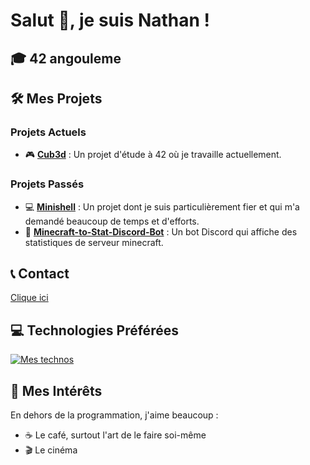 # Salut 👋, je suis Nathan !

## 🎓 42 angouleme

## 🛠️ Mes Projets

### Projets Actuels
- 🎮 [**Cub3d**](https://github.com/sailingteam4/Cub3D) : Un projet d'étude à 42 où je travaille actuellement.

### Projets Passés
- 💻 [**Minishell**](https://github.com/Rockmard/minisHELL) : Un projet dont je suis particulièrement fier et qui m'a demandé beaucoup de temps et d'efforts.
- 🤖 [**Minecraft-to-Stat-Discord-Bot**](https://github.com/sailingteam4/MinecraftStats-to-DiscordBot) : Un bot Discord qui affiche des statistiques de serveur minecraft.

## 📞 Contact
[Clique ici](https://contact.nathaan.me/)

## 💻 Technologies Préférées
[![Mes technos](https://skillicons.dev/icons?i=c,cpp,git,nginx,premiere,linux,vim,linux,python,flask,vscode)](https://skillicons.dev)

## 🌟 Mes Intérêts

En dehors de la programmation, j'aime beaucoup :
- ☕ Le café, surtout l'art de le faire soi-même
- 🎬 Le cinéma
